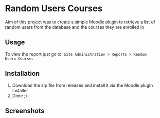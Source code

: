 # Random Users Courses

Aim of this project was to create a simple Moodle plugin to retrieve a list of random users from the database and the courses they are enrolled in

## Usage
To view the report just go to: `Site Administration > Reports > Random Users Courses`

## Installation
1. Download the zip file from releases and install it via the Moodle plugin installer
2. Done ;)

## Screenshots
